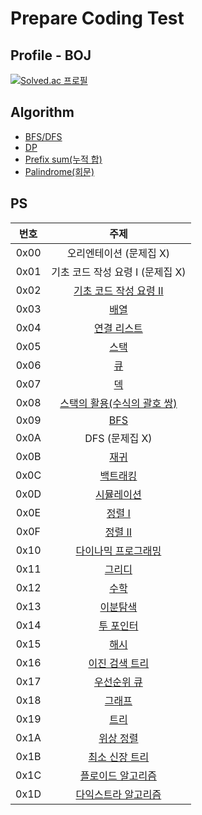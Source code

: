 # Prepare Coding Test

## Profile - BOJ

[![Solved.ac
프로필](http://mazassumnida.wtf/api/v2/generate_badge?boj=protoss1111)](https://solved.ac/protoss1111)

## Algorithm

- [BFS/DFS](https://whitehairhan.tistory.com/204?category=1000781) 
- [DP](https://whitehairhan.tistory.com/266?category=1000781)
- [Prefix sum(누적 합)](https://whitehairhan.tistory.com/323?category=1000781)
- [Palindrome(회문)](https://whitehairhan.tistory.com/327?category=1000781)

## PS

| 번호   | 주제                                   |
|:----:|:------------------------------------:|
| 0x00 | 오리엔테이션 (문제집 X)                       |
| 0x01 | 기초 코드 작성 요령 I (문제집 X)                |
| 0x02 | [기초 코드 작성 요령 II](workbook/0x02.md)   |
| 0x03 | [배열](workbook/0x03.md)               |
| 0x04 | [연결 리스트](workbook/0x04.md)           |
| 0x05 | [스택](workbook/0x05.md)               |
| 0x06 | [큐](workbook/0x06.md)                |
| 0x07 | [덱](workbook/0x07.md)                |
| 0x08 | [스택의 활용(수식의 괄호 쌍)](workbook/0x08.md) |
| 0x09 | [BFS](workbook/0x09.md)              |
| 0x0A | DFS (문제집 X)                          |
| 0x0B | [재귀](workbook/0x0B.md)               |
| 0x0C | [백트래킹](workbook/0x0C.md)             |
| 0x0D | [시뮬레이션](workbook/0x0D.md)            |
| 0x0E | [정렬 I](workbook/0x0E.md)             |
| 0x0F | [정렬 II](workbook/0x0F.md)            |
| 0x10 | [다이나믹 프로그래밍](workbook/0x10.md)       |
| 0x11 | [그리디](workbook/0x11.md)              |
| 0x12 | [수학](workbook/0x12.md)               |
| 0x13 | [이분탐색](workbook/0x13.md)             |
| 0x14 | [투 포인터](workbook/0x14.md)            |
| 0x15 | [해시](workbook/0x15.md)               |
| 0x16 | [이진 검색 트리](workbook/0x16.md)         |
| 0x17 | [우선순위 큐](workbook/0x17.md)           |
| 0x18 | [그래프](workbook/0x18.md)              |
| 0x19 | [트리](workbook/0x19.md)               |
| 0x1A | [위상 정렬](workbook/0x1A.md)            |
| 0x1B | [최소 신장 트리](workbook/0x1B.md)         |
| 0x1C | [플로이드 알고리즘](workbook/0x1C.md)        |
| 0x1D | [다익스트라 알고리즘](workbook/0x1D.md)       |
